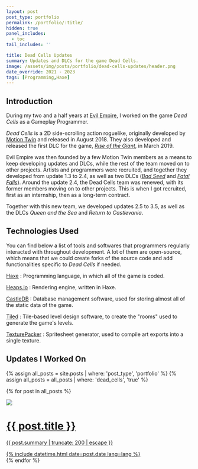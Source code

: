 ```yaml
---
layout: post
post_type: portfolio
permalink: /portfolio/:title/
hidden: true
panel_includes:
  - toc
tail_includes: ''

title: Dead Cells Updates
summary: Updates and DLCs for the game Dead Cells.
image: /assets/img/posts/portfolio/dead-cells-updates/header.png
date_override: 2021 - 2023
tags: [Programming,Haxe]
---
```


## Introduction

During my two and a half years at [Evil Empire](https://evilempirestudio.com/), I worked on the game _Dead Cells_ as a Gameplay Programmer.

_Dead Cells_ is a 2D side-scrolling action roguelike, originally developed by [Motion Twin](https://motiontwin.com/) and released in August 2018. They also developed and released the first DLC for the game, [_Rise of the Giant_](https://deadcells.wiki.gg/wiki/Rise_of_the_Giant_DLC), in March 2019.

Evil Empire was then founded by a few Motion Twin members as a means to keep developing updates and DLCs, while the rest of the team moved on to other projects. Artists and programmers were recruited, and together they developed from update 1.3 to 2.4, as well as two DLCs ([_Bad Seed_](https://deadcells.wiki.gg/wiki/The_Bad_Seed_DLC) and [_Fatal Falls_](https://deadcells.wiki.gg/wiki/Fatal_Falls_DLC)). Around the update 2.4, the Dead Cells team was renewed, with its former members moving on to other projects. This is when I got recruited, first as an internship, then as a long-term contract.

Together with this new team, we developed updates 2.5 to 3.5, as well as the DLCs _Queen and the Sea_ and _Return to Castlevania_. 

## Technologies Used

You can find below a list of tools and softwares that programmers regularly interacted with throughout development. A lot of them are open-source, which means that we could create forks of the source code and add functionalities specific to _Dead Cells_ if needed.

[Haxe](https://haxe.org/)
: Programming language, in which all of the game is coded.

[Heaps.io](https://heaps.io/)
: Rendering engine, written in Haxe.

[CastleDB](http://castledb.org/)
: Database management software, used for storing almost all of the static data of the game.

[Tiled](https://www.mapeditor.org/)
: Tile-based level design software, to create the "rooms" used to generate the game's levels.

[TexturePacker](https://www.codeandweb.com/texturepacker)
: Spritesheet generator, used to compile art exports into a single texture.

## Updates I Worked On

<div markdown="0">
<div id="dead-cells-list">
  {% assign all_posts = site.posts | where: 'post_type', 'portfolio' %}
  {% assign all_posts = all_posts | where: 'dead_cells', 'true' %}

  {% for post in all_posts %}
    <a href="{{ post.url | relative_url }}" class="card-wrapper">
      <div class="card post-preview flex-md-row-reverse">
        <img src="{{post.image}}" w="15" h="8" class="refactor-preview">
        <div class="card-body d-flex flex-column">
          <h1 class="card-title my-2 mt-md-0">
            {{ post.title }}
          </h1>
          <div class="card-text post-content mt-0 mb-2">
            <p>
              {{ post.summary | truncate: 200 | escape }}
            </p>
          </div>
          <div class="post-meta flex-grow-1 d-flex align-items-end">
            <div class="me-auto">
              <!-- posted date -->
              <i class="far fa-calendar fa-fw me-1"></i>
              {% include datetime.html date=post.date lang=lang %}
            </div>
          </div>
          <!-- .post-meta -->
        </div>
        <!-- .card-body -->
      </div>
    </a>
  {% endfor %}
</div>
</div>
